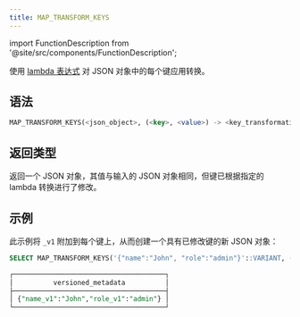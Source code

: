 ```yaml
---
title: MAP_TRANSFORM_KEYS
---
```

import FunctionDescription from '@site/src/components/FunctionDescription';

<FunctionDescription description="引入或更新于：v1.2.762"/>

使用 [lambda 表达式](/sql/stored-procedure-scripting/#lambda-expressions) 对 JSON 对象中的每个键应用转换。

## 语法

```sql
MAP_TRANSFORM_KEYS(<json_object>, (<key>, <value>) -> <key_transformation>)
```

## 返回类型

返回一个 JSON 对象，其值与输入的 JSON 对象相同，但键已根据指定的 lambda 转换进行了修改。

## 示例

此示例将 `_v1` 附加到每个键上，从而创建一个具有已修改键的新 JSON 对象：

```sql
SELECT MAP_TRANSFORM_KEYS('{"name":"John", "role":"admin"}'::VARIANT, (k, v) -> CONCAT(k, '_v1')) AS versioned_metadata;

┌──────────────────────────────────────┐
│          versioned_metadata          │
├──────────────────────────────────────┤
│ {"name_v1":"John","role_v1":"admin"} │
└──────────────────────────────────────┘
```